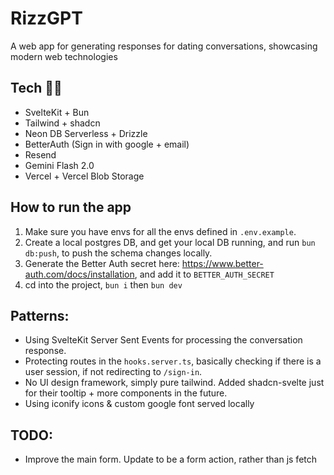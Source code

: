# RizzGPT

A web app for generating responses for dating conversations, showcasing modern web technologies

## Tech 👨‍💻

- SvelteKit + Bun
- Tailwind + shadcn
- Neon DB Serverless + Drizzle
- BetterAuth (Sign in with google + email)
- Resend
- Gemini Flash 2.0
- Vercel + Vercel Blob Storage

## How to run the app

1. Make sure you have envs for all the envs defined in `.env.example`.
2. Create a local postgres DB, and get your local DB running, and run `bun db:push`, to push the schema changes locally.
3. Generate the Better Auth secret here: https://www.better-auth.com/docs/installation, and add it to `BETTER_AUTH_SECRET`
4. cd into the project, `bun i` then `bun dev`

## Patterns:

- Using SvelteKit Server Sent Events for processing the conversation response.
- Protecting routes in the `hooks.server.ts`, basically checking if there is a user session, if not redirecting to `/sign-in`.
- No UI design framework, simply pure tailwind. Added shadcn-svelte just for their tooltip + more components in the future.
- Using iconify icons & custom google font served locally

## TODO:

- Improve the main form. Update to be a form action, rather than js fetch
